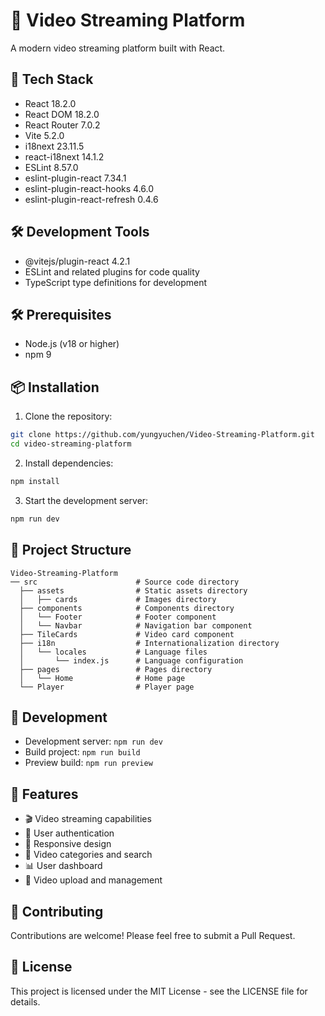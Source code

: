 # 🎥 Video Streaming Platform

A modern video streaming platform built with React.

## 🚀 Tech Stack

- React 18.2.0
- React DOM 18.2.0
- React Router 7.0.2
- Vite 5.2.0
- i18next 23.11.5
- react-i18next 14.1.2
- ESLint 8.57.0
- eslint-plugin-react 7.34.1
- eslint-plugin-react-hooks 4.6.0
- eslint-plugin-react-refresh 0.4.6

## 🛠️ Development Tools

- @vitejs/plugin-react 4.2.1
- ESLint and related plugins for code quality
- TypeScript type definitions for development

## 🛠️ Prerequisites

- Node.js (v18 or higher)
- npm 9

## 📦 Installation

1. Clone the repository:

```bash
git clone https://github.com/yungyuchen/Video-Streaming-Platform.git
cd video-streaming-platform
```

2. Install dependencies:

```bash
npm install
```

3. Start the development server:

```bash
npm run dev
```

## 📁 Project Structure

```
Video-Streaming-Platform
── src                      # Source code directory
  ├── assets                # Static assets directory
  │   ├── cards             # Images directory
  ├── components            # Components directory
  │   └── Footer            # Footer component
  │   └── Navbar            # Navigation bar component
  ├── TileCards             # Video card component
  ├── i18n                  # Internationalization directory
  │   └── locales           # Language files
  │       └── index.js      # Language configuration
  ├── pages                 # Pages directory
  │   └── Home              # Home page
  └── Player                # Player page
```

## 🔧 Development

- Development server: `npm run dev`
- Build project: `npm run build`
- Preview build: `npm run preview`

## 🎨 Features

- 🎬 Video streaming capabilities
- 🔐 User authentication
- 📱 Responsive design
- 🎯 Video categories and search
- 📊 User dashboard
- 💾 Video upload and management

## 🤝 Contributing

Contributions are welcome! Please feel free to submit a Pull Request.

## 📄 License

This project is licensed under the MIT License - see the LICENSE file for details.
